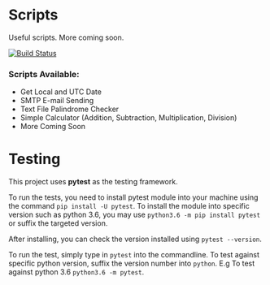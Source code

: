 # Scripts
Useful scripts. More coming soon. 

[![Build Status](https://travis-ci.org/ferdinh/python-scripts.svg?branch=master)](https://travis-ci.org/ferdinh/python-scripts)

### Scripts Available:
* Get Local and UTC Date
* SMTP E-mail Sending
* Text File Palindrome Checker
* Simple Calculator (Addition, Subtraction, Multiplication, Division)
* More Coming Soon

# Testing

This project uses __pytest__ as the testing framework.

To run the tests, you need to install pytest module into your machine using the command `pip install -U pytest`.
To install the module into specific version such as python 3.6, you may use `python3.6 -m pip install pytest` or suffix the targeted version.

After installing, you can check the version installed using `pytest --version`.

To run the test, simply type in `pytest` into the commandline. To test against specific python version, suffix the version number into  `python`. E.g To test against python 3.6 `python3.6 -m pytest`.
